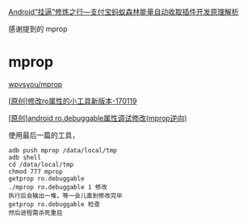[Android”挂逼”修炼之行—支付宝蚂蚁森林能量自动收取插件开发原理解析](http://www.520monkey.com/archives/1283)

感谢提到的 mprop

# mprop
[wpvsyou/mprop](https://github.com/wpvsyou/mprop)

[[原创]修改ro属性的小工具新版本-170119](https://bbs.pediy.com/thread-215311.htm)

[[原创]android ro.debuggable属性调试修改(mprop逆向)](https://bbs.pediy.com/thread-246081.htm)

使用最后一篇的工具，

    adb push mprop /data/local/tmp
    adb shell
    cd /data/local/tmp
    chmod 777 mprop
    getprop ro.debuggable
    ./mprop ro.debuggable 1 修改
    执行后会输出一堆，等一会儿直到修改完毕
    getprop ro.debuggable 检查
    然后进程需杀死重启
